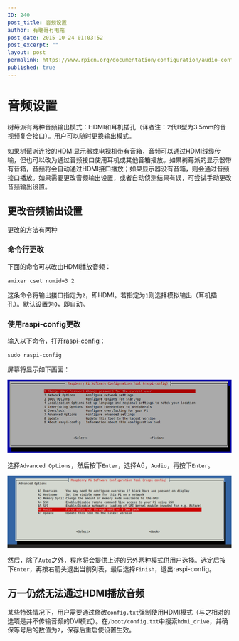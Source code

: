 ```yaml
---
ID: 240
post_title: 音频设置
author: 有聰哥冇甩拖
post_date: 2015-10-24 01:03:52
post_excerpt: ""
layout: post
permalink: https://www.rpicn.org/documentation/configuration/audio-config-md/
published: true
---
```

# 音频设置

树莓派有两种音频输出模式：HDMI和耳机插孔（译者注：2代B型为3.5mm的音视频复合接口）。用户可以随时更换输出模式。

如果树莓派连接的HDMI显示器或电视机带有音箱，音频可以通过HDMI线缆传输，但也可以改为通过音频接口使用耳机或其他音箱播放。如果树莓派的显示器带有音箱，音频将会自动通过HDMI接口播放；如果显示器没有音箱，则会通过音频接口播放。如果需要更改音频输出设置，或者自动侦测结果有误，可尝试手动更改音频输出设置。

## 更改音频输出设置

更改的方法有两种

### 命令行更改

下面的命令可以改由HDMI播放音频：

    amixer cset numid=3 2

这条命令将输出接口指定为`2`，即HDMI。若指定为`1`则选择模拟输出（耳机插孔）。默认设置为`0`，即自动。

### 使用raspi-config更改

输入以下命令，打开[raspi-config](raspi-config.md)：

    sudo raspi-config

屏幕将显示如下画面：

![raspi-config screen](https://github.com/raspberrypi/documentation/raw/master/configuration/images/raspi-config.png)

选择`Advanced Options`，然后按下`Enter`，选择A6，`Audio`，再按下`Enter`。

![Audio configuration screen](https://github.com/raspberrypi/documentation/raw/master/configuration/images/raspi-config-audio.png)

然后，除了`Auto`之外，程序将会提供上述的另外两种模式供用户选择。选定后按下`Enter`，再按右箭头退出当前列表，最后选择`Finish`，退出raspi-config。

## 万一仍然无法通过HDMI播放音频

某些特殊情况下，用户需要通过修改`config.txt`强制使用HDMI模式（与之相对的选项是并不传输音频的DVI模式）。在`/boot/config.txt`中搜索`hdmi_drive`，并确保等号后的数值为`2`，保存后重启使设置生效。
